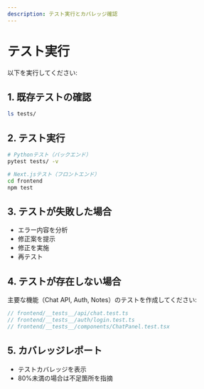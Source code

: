 ```yaml
---
description: テスト実行とカバレッジ確認
---
```


# テスト実行

以下を実行してください:

## 1. 既存テストの確認
```bash
ls tests/
```

## 2. テスト実行
```bash
# Pythonテスト（バックエンド）
pytest tests/ -v

# Next.jsテスト（フロントエンド）
cd frontend
npm test
```

## 3. テストが失敗した場合
- エラー内容を分析
- 修正案を提示
- 修正を実施
- 再テスト

## 4. テストが存在しない場合
主要な機能（Chat API, Auth, Notes）のテストを作成してください:

```typescript
// frontend/__tests__/api/chat.test.ts
// frontend/__tests__/auth/login.test.ts
// frontend/__tests__/components/ChatPanel.test.tsx
```

## 5. カバレッジレポート
- テストカバレッジを表示
- 80%未満の場合は不足箇所を指摘
